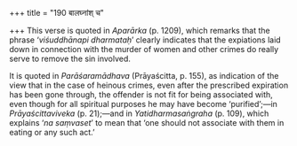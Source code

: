 +++
title = "190 बालघ्नांश् च"

+++
This verse is quoted in *Aparārka* (p. 1209), which remarks that the
phrase ‘*viśuddhānapi dharmataḥ*’ clearly indicates that the expiations
laid down in connection with the murder of women and other crimes do
really serve to remove the sin involved.

It is quoted in *Parāśaramādhava* (Prāyaścitta, p. 155), as indication
of the view that in the case of heinous crimes, even after the
prescribed expiration has been gone through, the offender is not fit for
being associated with, even though for all spiritual purposes he may
have become ‘purified’;—in *Prāyaścittaviveka* (p. 21);—and in
*Yatidharmasaṅgraha* (p. 109), which explains ‘*na saṃvaset*’ to mean
that ‘one should not associate with them in eating or any such act.’


